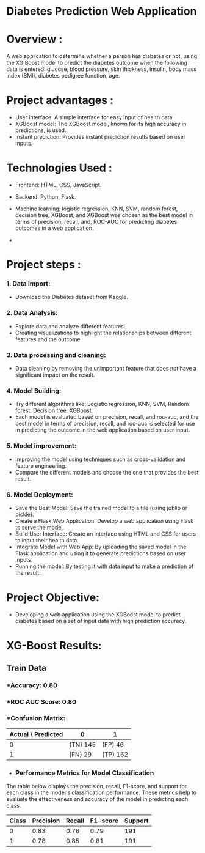 # **Diabetes Prediction Web Application**
# Overview :
A web application to determine whether a person has diabetes or not, using the XG Boost model to predict the diabetes outcome when the following data is entered: glucose, blood pressure, skin thickness, insulin, body mass index (BMI), diabetes pedigree function, age.

# Project advantages :
* User interface: A simple interface for easy input of health data.
* XGBoost model: The XGBoost model, known for its high accuracy in predictions, is used.
* Instant prediction: Provides instant prediction results based on user inputs.

 # Technologies Used :
* Frontend: HTML, CSS, JavaScript.
* Backend: Python, Flask.
* Machine learning: logistic regression, KNN, SVM, random forest, decision tree, XGBoost, and XGBoost was chosen as the best model in terms of precision, recall, and, ROC-AUC for predicting diabetes outcomes in a web application.

*  
 # Project steps : 
 ### 1. Data Import:
+ Download the Diabetes dataset from Kaggle.

### 2. Data Analysis:
* Explore data and analyze different features.
* Creating visualizations to highlight the relationships between different features and the outcome. 

### 3. Data processing and cleaning: 
* Data cleaning by removing the unimportant feature that does not have a significant impact on the result.

### 4. Model Building:
* Try different algorithms like: Logistic regression, KNN, SVM, Random forest, Decision tree, XGBoost.
*  Each model is evaluated based on precision, recall, and roc-auc, and the best model in terms of precision, recall, and roc-auc is selected for use in predicting the outcome in the web application based on user input.
  
### 5. Model improvement:
* Improving the model using techniques such as cross-validation and feature engineering.
* Compare the different models and choose the one that provides the best result.

### 6. Model Deployment:
* Save the Best Model: Save the trained model to a file (using joblib or pickle).
* Create a Flask Web Application: Develop a web application using Flask to serve the model.
* Build User Interface: Create an interface using HTML and CSS for users to input their health data.
* Integrate Model with Web App: By uploading the saved model in the Flask application and using it to generate predictions based on user inputs.
* Running the model: By testing it with data input to make a prediction of the result.
 
# Project Objective:
* Developing a web application using the XGBoost model to predict diabetes based on a set of input data with high prediction accuracy.
# XG-Boost Results:
## Train Data
### *Accuracy: 0.80
### *ROC AUC Score: 0.80
### *Confusion Matrix:
   
| Actual \ Predicted | 0 | 1 |
| ------------- | ------------- |------------- |
| 0  | (TN) 145 |  (FP) 46 |
| 1  | (FN) 29 |  (TP) 162 |

* ### Performance Metrics for Model Classification
The table below displays the precision, recall, F1-score, and support for each class in the model's classification performance. These metrics help to evaluate the effectiveness and accuracy of the model in predicting each class.

|Class  | Precision | Recall | F1-score | Support | 
| ------------- | ------------- |------------- |------------- |------------- |
| 0  | 0.83 | 0.76 | 0.79 | 191 |
| 1  | 0.78 | 0.85 | 0.81 | 191 |





 
 
